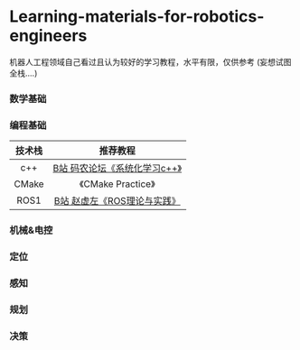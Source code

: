 # Learning-materials-for-robotics-engineers
机器人工程领域自己看过且认为较好的学习教程，水平有限，仅供参考 (妄想试图全栈....)




### 数学基础  


### 编程基础
| 技术栈 | 推荐教程 |
| :----: | :----: |
| c++ | [B站 码农论坛《系统化学习c++》](https://www.bilibili.com/video/BV1o8411x7K3/?spm_id_from=333.337.search-card.all.click&vd_source=b86740d9f2b244ac781ad5f60dd8e818)   |  
| CMake |《CMake Practice》  |  
| ROS1 | [B站 赵虚左《ROS理论与实践》](https://www.bilibili.com/video/BV1Ub4y1a7PH/?spm_id_from=333.999.0.0&vd_source=b86740d9f2b244ac781ad5f60dd8e818)   | 


### 机械&电控


### 定位

### 感知  

### 规划



### 决策

